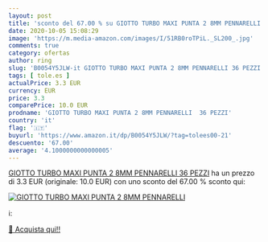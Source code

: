 ```yaml
---
layout: post
title: 'sconto del 67.00 % su GIOTTO TURBO MAXI PUNTA 2 8MM PENNARELLI  '
date: 2020-10-05 15:08:29
image: 'https://m.media-amazon.com/images/I/51RB0roTPiL._SL200_.jpg'
comments: true
category: ofertas
author: ring
slug: 'B0054Y5JLW-it GIOTTO TURBO MAXI PUNTA 2 8MM PENNARELLI 36 PEZZI'
tags: [ tole.es ]
actualPrice: 3.3 EUR
currency: EUR
price: 3.3
comparePrice: 10.0 EUR
prodname: 'GIOTTO TURBO MAXI PUNTA 2 8MM PENNARELLI  36 PEZZI'
country: 'it'
flag: '🇮🇹'
buyurl: 'https://www.amazon.it/dp/B0054Y5JLW/?tag=tolees00-21'
descuento: '67.00'
average: '4.1000000000000005'
---
```


[GIOTTO TURBO MAXI PUNTA 2 8MM PENNARELLI  36 PEZZI](https://www.amazon.it/dp/B0054Y5JLW/?tag=tolees00-21) ha un prezzo di 3.3 EUR (originale: 10.0 EUR) con uno sconto del 67.00 % sconto qui:

[![GIOTTO TURBO MAXI PUNTA 2 8MM PENNARELLI](https://m.media-amazon.com/images/I/51RB0roTPiL._SL200_.jpg)](https://www.amazon.it/dp/B0054Y5JLW/?tag=tolees00-21)

ℹ️:


[🛒 Acquista qui!!](https://www.amazon.it/dp/B0054Y5JLW/?tag=tolees00-21)
